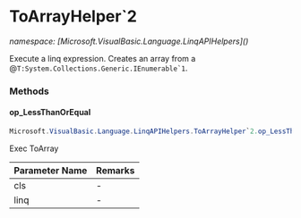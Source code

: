 ﻿# ToArrayHelper`2
_namespace: [Microsoft.VisualBasic.Language.LinqAPIHelpers](<a href="#" onClick="load('/docs/Microsoft.VisualBasic.Language.LinqAPIHelpers/index.md')"></a>)_

Execute a linq expression. Creates an array from a @``T:System.Collections.Generic.IEnumerable`1``.



### Methods

#### op_LessThanOrEqual
```csharp
Microsoft.VisualBasic.Language.LinqAPIHelpers.ToArrayHelper`2.op_LessThanOrEqual(Microsoft.VisualBasic.Language.LinqAPIHelpers.ToArrayHelper{`0,`1},System.Func{`0,System.Int32,`1})
```
Exec ToArray

|Parameter Name|Remarks|
|--------------|-------|
|cls|-|
|linq|-|



